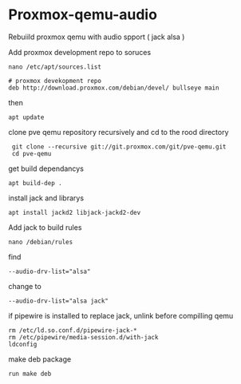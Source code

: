 # Proxmox-qemu-audio
Rebuiild proxmox qemu with audio spport ( jack alsa )


Add proxmox development repo to soruces
```
nano /etc/apt/sources.list
```

```
# proxmox devekopment repo
deb http://download.proxmox.com/debian/devel/ bullseye main
```
 then 

```
apt update
```
clone pve qemu repository recursively and cd to the rood directory
```
 git clone --recursive git://git.proxmox.com/git/pve-qemu.git
 cd pve-qemu
```

get build dependancys

```
apt build-dep .
```
install jack and librarys

```
apt install jackd2 libjack-jackd2-dev
```

Add jack to build rules
```
nano /debian/rules
```
find
```
--audio-drv-list="alsa"
```

change to 
```
--audio-drv-list="alsa jack"
```

if pipewire is installed to replace jack, unlink before compilling qemu

```
rm /etc/ld.so.conf.d/pipewire-jack-*
rm /etc/pipewire/media-session.d/with-jack
ldconfig
```
make deb package

```
run make deb
```
